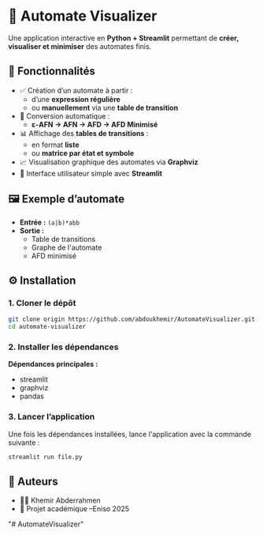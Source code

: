 # 🤖 Automate Visualizer

Une application interactive en **Python + Streamlit** permettant de **créer, visualiser et minimiser** des automates finis.

## 🚀 Fonctionnalités

- ✅ Création d’un automate à partir :
  - d’une **expression régulière**
  - ou **manuellement** via une **table de transition**
- 🔁 Conversion automatique :
  - **ε-AFN → AFN → AFD → AFD Minimisé**
- 📊 Affichage des **tables de transitions** :
  - en format **liste**
  - ou **matrice par état et symbole**
- 📈 Visualisation graphique des automates via **Graphviz**
- 🧪 Interface utilisateur simple avec **Streamlit**

## 🖼️ Exemple d’automate

- **Entrée :** `(a|b)*abb`
- **Sortie :**
  - Table de transitions
  - Graphe de l'automate
  - AFD minimisé

## ⚙️ Installation

### 1. Cloner le dépôt

```bash
git clone origin https://github.com/abdoukhemir/AutomateVisualizer.git
cd automate-visualizer
```

### 2.  Installer les dépendances
**Dépendances principales :**
- streamlit
- graphviz
- pandas
### 3.  Lancer l’application
Une fois les dépendances installées, lance l'application avec la commande suivante :

```bash
streamlit run file.py
```
## 🙌 Auteurs

- 👩‍💻 Khemir Abderrahmen
- 🏫 Projet académique –Eniso 2025

"# AutomateVisualizer" 
